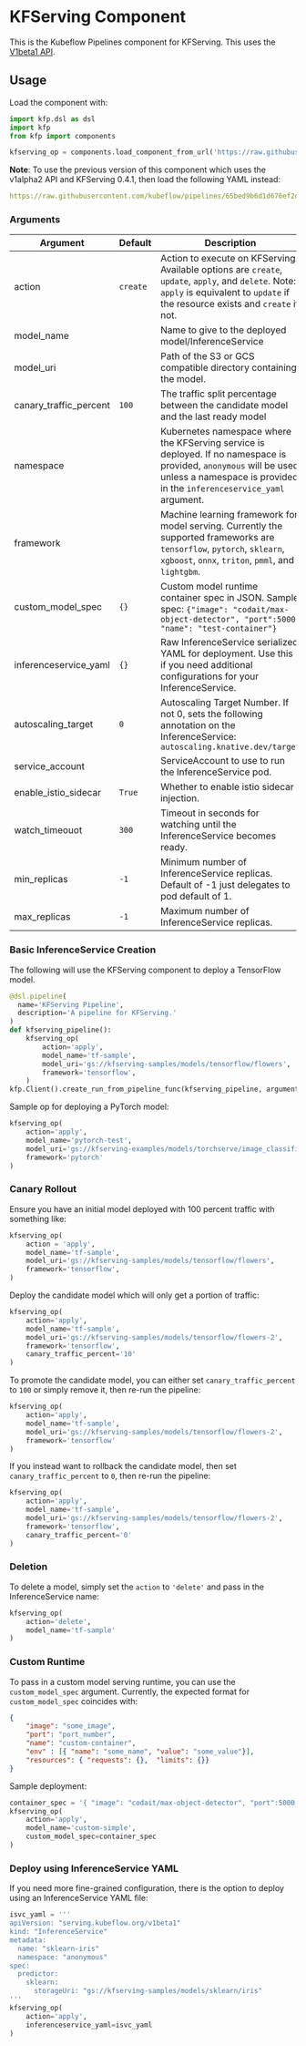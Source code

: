# KFServing Component

This is the Kubeflow Pipelines component for KFServing. This uses the [V1beta1 API](https://github.com/kubeflow/kfserving/blob/master/docs/apis/v1beta1/README.md).

## Usage

Load the component with:

```python
import kfp.dsl as dsl
import kfp
from kfp import components

kfserving_op = components.load_component_from_url('https://raw.githubusercontent.com/kubeflow/pipelines/master/components/kubeflow/kfserving/component.yaml')
```

**Note**: To use the previous version of this component which uses the v1alpha2 API and KFServing 0.4.1, then load the following YAML instead:

```yaml
https://raw.githubusercontent.com/kubeflow/pipelines/65bed9b6d1d676ef2d541a970d3edc0aee12400d/components/kubeflow/kfserving/component.yaml
```


### Arguments

| Argument | Default | Description |
|----------|---------|-------------|
| action   | `create` | Action to execute on KFServing. Available options are `create`, `update`, `apply`, and `delete`. Note: `apply` is equivalent to `update` if the resource exists and `create` if not. |
| model_name |  | Name to give to the deployed model/InferenceService |
| model_uri  |  | Path of the S3 or GCS compatible directory containing the  model. |
| canary_traffic_percent | `100` | The traffic split percentage between the candidate model and the last ready model |
| namespace |  | Kubernetes namespace where the KFServing service is deployed. If no namespace is provided, `anonymous` will be used unless a namespace is provided in the `inferenceservice_yaml` argument. |
| framework |  | Machine learning framework for model serving. Currently the supported frameworks are  `tensorflow`, `pytorch`, `sklearn`, `xgboost`, `onnx`, `triton`, `pmml`, and `lightgbm`. |
| custom_model_spec | `{}` | Custom model runtime container spec in JSON. Sample spec: `{"image": "codait/max-object-detector", "port":5000, "name": "test-container"}` |
| inferenceservice_yaml | `{}` | Raw InferenceService serialized YAML for deployment. Use this if you need additional configurations for your InferenceService. |
| autoscaling_target | `0` | Autoscaling Target Number. If not 0, sets the following annotation on the InferenceService: `autoscaling.knative.dev/target` |
| service_account | | ServiceAccount to use to run the InferenceService pod. |
| enable_istio_sidecar | `True` | Whether to enable istio sidecar injection. |
| watch_timeouot | `300` | Timeout in seconds for watching until the InferenceService becomes ready. |
| min_replicas | `-1` | Minimum number of InferenceService replicas. Default of -1 just delegates to pod default of 1. |
| max_replicas | `-1` | Maximum number of InferenceService replicas. |


### Basic InferenceService Creation

The following will use the KFServing component to deploy a TensorFlow model.

```python
@dsl.pipeline(
  name='KFServing Pipeline',
  description='A pipeline for KFServing.'
)
def kfserving_pipeline():
    kfserving_op(
        action='apply',
        model_name='tf-sample',
        model_uri='gs://kfserving-samples/models/tensorflow/flowers',
        framework='tensorflow',
    )
kfp.Client().create_run_from_pipeline_func(kfserving_pipeline, arguments={})
```

Sample op for deploying a PyTorch model:

```python
kfserving_op(
    action='apply',
    model_name='pytorch-test',
    model_uri='gs://kfserving-examples/models/torchserve/image_classifier',
    framework='pytorch'
)
```

### Canary Rollout

Ensure you have an initial model deployed with 100 percent traffic with something like:

```python
kfserving_op(
    action = 'apply',
    model_name='tf-sample',
    model_uri='gs://kfserving-samples/models/tensorflow/flowers',
    framework='tensorflow',
)
```

Deploy the candidate model which will only get a portion of traffic:

```python
kfserving_op(
    action='apply',
    model_name='tf-sample',
    model_uri='gs://kfserving-samples/models/tensorflow/flowers-2',
    framework='tensorflow',
    canary_traffic_percent='10'
)
```

To promote the candidate model, you can either set `canary_traffic_percent` to `100` or simply remove it, then re-run the pipeline:

```python
kfserving_op(
    action='apply',
    model_name='tf-sample',
    model_uri='gs://kfserving-samples/models/tensorflow/flowers-2',
    framework='tensorflow'
)
```

If you instead want to rollback the candidate model, then set `canary_traffic_percent` to `0`, then re-run the pipeline:

```python
kfserving_op(
    action='apply',
    model_name='tf-sample',
    model_uri='gs://kfserving-samples/models/tensorflow/flowers-2',
    framework='tensorflow',
    canary_traffic_percent='0'
)
```

### Deletion

To delete a model, simply set the `action` to `'delete'` and pass in the InferenceService name:

```python
kfserving_op(
    action='delete',
    model_name='tf-sample'
)
```

### Custom Runtime

To pass in a custom model serving runtime, you can use the `custom_model_spec` argument. Currently,
the expected format for `custom_model_spec` coincides with:

```json
{
    "image": "some_image",
    "port": "port_number",
    "name": "custom-container",
    "env" : [{ "name": "some_name", "value": "some_value"}],
    "resources": { "requests": {},  "limits": {}}
}
```

Sample deployment:

```python
container_spec = '{ "image": "codait/max-object-detector", "port":5000, "name": "custom-container"}'
kfserving_op(
    action='apply',
    model_name='custom-simple',
    custom_model_spec=container_spec
)
```

### Deploy using InferenceService YAML

If you need more fine-grained configuration, there is the option to deploy using an InferenceService YAML file:

```python
isvc_yaml = '''
apiVersion: "serving.kubeflow.org/v1beta1"
kind: "InferenceService"
metadata:
  name: "sklearn-iris"
  namespace: "anonymous"
spec:
  predictor:
    sklearn:
      storageUri: "gs://kfserving-samples/models/sklearn/iris"
'''
kfserving_op(
    action='apply',
    inferenceservice_yaml=isvc_yaml
)
```


